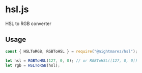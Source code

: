 # hsl.js
HSL to RGB converter

## Usage

```js
const { HSLToRGB, RGBToHSL } = require("@nightmarez/hsl");

let hsl = RGBToHSL(127, 0, 0); // or RGBToHSL([127, 0, 0])
let rgb = HSLToRGB(hsl);
```
